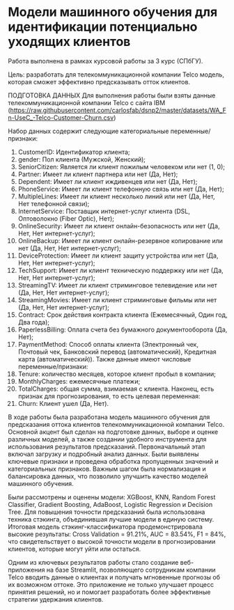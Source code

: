 # Модели машинного обучения для идентификации потенциально уходящих клиентов
Работа выполнена в рамках курсовой работы за 3 курс (СПбГУ). 

Цель: разработать для телекоммуникационной компании Telco модель, которая сможет эффективно предсказывать отток клиентов.

ПОДГОТОВКА ДАННЫХ
Для выполнения работы были взяты данные телекоммуникационной компании Telco с сайта IBM (https://raw.githubusercontent.com/carlosfab/dsnp2/master/datasets/WA_Fn-UseC_-Telco-Customer-Churn.csv)

Набор данных содержит следующие категориальные переменные/признаки:  
1.	CustomerID: Идентификатор клиента;
2.	gender: Пол клиента (Мужской, Женский);
3.	SeniorCitizen: Является ли клиент пожилым человеком или нет (1, 0);
4.	Partner: Имеет ли клиент партнера или нет (Да, Нет);
5.	Dependent: Имеет ли клиент иждивенцев или нет (Да, Нет);
6.	PhoneService: Имеет ли клиент телефонную связь или нет (Да, Нет);
7.	MultipleLines: Имеет ли клиент несколько линий или нет (Да, Нет, Нет телефонной связи);
8.	InternetService: Поставщик интернет-услуг клиента (DSL, Оптоволокно (Fiber Optic), Нет);
9.	OnlineSecurity: Имеет ли клиент онлайн-безопасность или нет (Да, Нет, Нет интернет-услуг);
10.	OnlineBackup: Имеет ли клиент онлайн-резервное копирование или нет (Да, Нет, Нет интернет-услуг);
11.	DeviceProtection: Имеет ли клиент защиту устройства или нет (Да, Нет, Нет интернет-услуг);
12.	TechSupport: Имеет ли клиент техническую поддержку или нет (Да, Нет, Нет интернет-услуг);
13.	StreamingTV: Имеет ли клиент стриминговое телевидение или нет (Да, Нет, Нет интернет-услуг);
14.	StreamingMovies: Имеет ли клиент стриминговые фильмы или нет (Да, Нет, Нет интернет-услуг);
15.	Contract: Срок действия контракта клиента (Ежемесячный, Один год, Два года);
16.	PaperlessBilling: Оплата счета без бумажного документооборота (Да, Нет);
17.	PaymentMethod: Способ оплаты клиента (Электронный чек, Почтовый чек, Банковский перевод (автоматический), Кредитная карта (автоматический)).
Также данные имеют числовые переменные/признаки: 
1.	Tenure: количество месяцев, которое клиент пробыл в компании;
2.	MonthlyCharges: ежемесячные платежи;
3.	TotalCharges: общая сумма, взимаемая с клиента.
Наконец, есть признак для прогнозирования, то есть целевая переменная:
1.	Churn: Клиент ушел (Да, Нет).

В ходе работы была разработана модель машинного обучения для предсказания оттока клиентов телекоммуникационной компании Telco. Основной акцент был сделан на подготовке данных, выборе и оценке различных моделей, а также создании удобного инструмента для использования результатов предсказаний.
Первоначальный этап включал загрузку и подробный анализ данных. Были выявлены ключевые признаки и проведена обработка пропущенных значений и категориальных признаков. Важным шагом была нормализация и балансировка данных, что позволило улучшить качество моделей машинного обучения.

Были рассмотрены и оценены модели: XGBoost, KNN, Random Forest Classifier, Gradient Boosting, AdaBoost, Logistic Regression и Decision Tree. Для повышения точности предсказаний была использована техника стэкинга, объединившая лучшие модели в единую систему. Итоговая модель стэкинг-классификатора продемонстрировала высокие результаты: Cross Validation = 91.21%, AUC = 83.54%, F1 = 84%, что свидетельствует о высокой точности модели в прогнозировании клиентов, которые могут уйти или остаться.

Одним из ключевых результатов работы стало создание веб-приложения на базе Streamlit, позволяющего сотрудникам компании Telco вводить данные о клиентах и получать мгновенные прогнозы об их возможном оттоке. Это приложение не только улучшает процесс принятия решений, но и помогает разработать более эффективные стратегии удержания клиентов.


